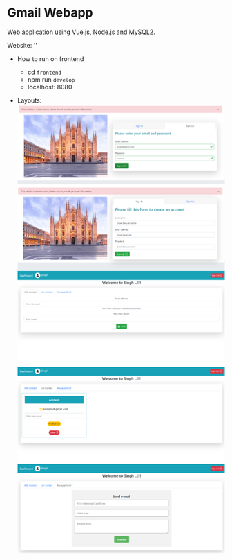 # Gmail Webapp
Web application using Vue.js, Node.js and MySQL2.

Website: ''

+ How to run on frontend
	+ cd `frontend`
	+ npm run `develop`
	+ localhost: 8080

+ Layouts:
![layout_1](../layouts/layout_1.png)
![layout_2](../layouts/layout_2.png)
![layout_3](../layouts/layout_3.png)
![layout_4](../layouts/layout_4.png)
![layout_5](../layouts/layout_5.png)

